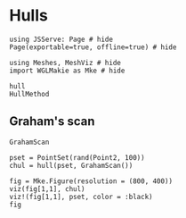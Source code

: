 # Hulls

```@example hull
using JSServe: Page # hide
Page(exportable=true, offline=true) # hide
```

```@example hull
using Meshes, MeshViz # hide
import WGLMakie as Mke # hide
```

```@docs
hull
HullMethod
```

## Graham's scan

```@docs
GrahamScan
```

```@example hull
pset = PointSet(rand(Point2, 100))
chul = hull(pset, GrahamScan())

fig = Mke.Figure(resolution = (800, 400))
viz(fig[1,1], chul)
viz!(fig[1,1], pset, color = :black)
fig
```
